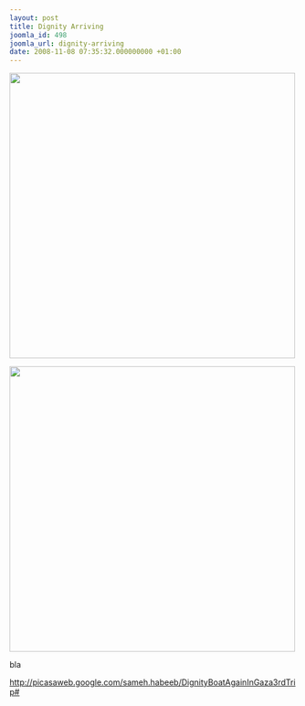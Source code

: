 ```yaml
---
layout: post
title: Dignity Arriving
joomla_id: 498
joomla_url: dignity-arriving
date: 2008-11-08 07:35:32.000000000 +01:00
---
```

<img src="http://www.freegaza.org/uploads/2008/trip3.JPG" width="500" align="middle" border="0" /><p><img src="http://www.freegaza.org/uploads/2008/trip3.JPG" width="500" align="middle" border="0" /></p><p>bla</p><p><a href="http://picasaweb.google.com/sameh.habeeb/DignityBoatAgainInGaza3rdTrip#">http://picasaweb.google.com/sameh.habeeb/DignityBoatAgainInGaza3rdTrip#</a></p>
